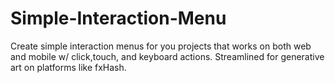 # Simple-Interaction-Menu
Create simple interaction menus for you projects that works on both web and mobile w/ click,touch, and keyboard actions. Streamlined for generative art on platforms like fxHash.
